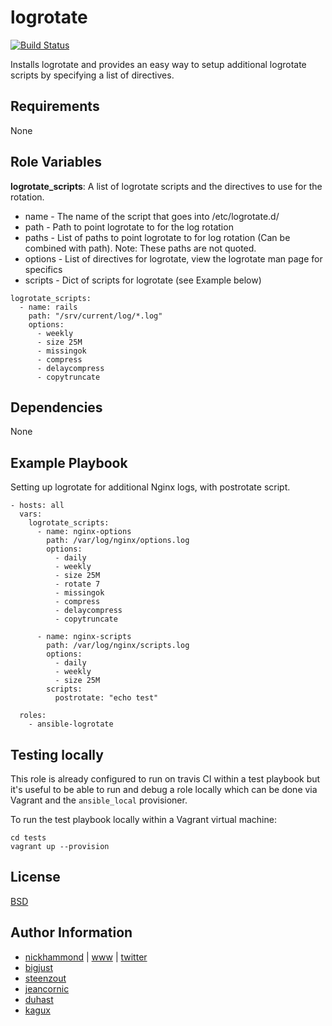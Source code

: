 # logrotate

[![Build Status](https://travis-ci.org/nickhammond/ansible-logrotate.svg?branch=master)](https://travis-ci.org/nickhammond/ansible-logrotate)

Installs logrotate and provides an easy way to setup additional logrotate scripts by
specifying a list of directives.

## Requirements

None

## Role Variables

**logrotate_scripts**: A list of logrotate scripts and the directives to use for the rotation.

* name - The name of the script that goes into /etc/logrotate.d/
* path - Path to point logrotate to for the log rotation
* paths - List of paths to point logrotate to for log rotation (Can be combined with path). Note: These paths are not quoted.
* options - List of directives for logrotate, view the logrotate man page for specifics
* scripts - Dict of scripts for logrotate (see Example below)

```
logrotate_scripts:
  - name: rails
    path: "/srv/current/log/*.log"
    options:
      - weekly
      - size 25M
      - missingok
      - compress
      - delaycompress
      - copytruncate
```

## Dependencies

None

## Example Playbook

Setting up logrotate for additional Nginx logs, with postrotate script.

```
- hosts: all
  vars:
    logrotate_scripts:
      - name: nginx-options
        path: /var/log/nginx/options.log
        options:
          - daily
          - weekly
          - size 25M
          - rotate 7
          - missingok
          - compress
          - delaycompress
          - copytruncate

      - name: nginx-scripts
        path: /var/log/nginx/scripts.log
        options:
          - daily
          - weekly
          - size 25M
        scripts:
          postrotate: "echo test"

  roles:
    - ansible-logrotate
```

## Testing locally

This role is already configured to run on travis CI within a test playbook but it's useful to be able to run and debug a role locally which can be done via Vagrant and the `ansible_local` provisioner.

To run the test playbook locally within a Vagrant virtual machine:

```
cd tests
vagrant up --provision
```

## License

[BSD](https://raw.githubusercontent.com/nickhammond/logrotate/master/LICENSE)

## Author Information

* [nickhammond](https://github.com/nickhammond) | [www](http://www.nickhammond.com) | [twitter](http://twitter.com/nickhammond)
* [bigjust](https://github.com/bigjust)
* [steenzout](https://github.com/steenzout)
* [jeancornic](https://github.com/jeancornic)
* [duhast](https://github.com/duhast)
* [kagux](https://github.com/kagux)
